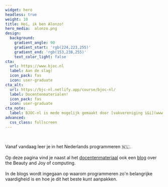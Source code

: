 ```yaml
---
widget: hero
headless: true
weight: 10
title: Hoi, ik ben Alonzo!
hero_media:  alonzo.png
design:
  background:
    gradient_angle: 90
    gradient_start: 'rgb(224,223,255)'
    gradient_end: 'rgb(153,238,255)'
    text_color_light: false
cta:
  url: https://www.bjoc.nl
  label: Aan de slag!
  icon_pack: fas
  icon: user-graduate
cta_alt:
  url: https://bjc-nl.netlify.app/course/bjoc-nl/
  label: Docentenmaterialen!
  icon_pack: fas
  icon: user-graduate
cta_note:
  label: BJOC-nl is mede mogelijk gemaakt door [vakvereniging i&i](www.ieni.org)
advanced:
  css_class: fullscreen
---
```


<br>

Vanaf vandaag leer je in het Nederlands programmeren 🇳🇱.
<br><br>Op deze pagina vind je naast al het <a href="https://bjc-nl.netlify.app/course/bjoc-nl/">docentenmateriaal</a> ook een <a href="https://bjc-nl.netlify.app/post/">blog</a> over the Beauty and Joy of computing.
<br><br> In de blogs wordt ingegaan op waarom programmeren zo'n belangrijke vaardigheid is en hoe je dit het beste kunt aanpakken.

<!--<a class="github-button" href="https://github.com/BJOC-NL/bjoc-nl.github.io" data-icon="octicon-star" data-size="large" data-show-count="true" aria-label="Star Wowchemy Website Builder for Hugo">GitHub BJOC-NL</a><br>
<!--<a class="github-button" href="https://github.com/wowchemy/starter-hugo-online-course" data-icon="octicon-star" data-size="large" data-show-count="true" aria-label="Star the Online Course template">Star the Online Course template</a><script async defer src="https://buttons.github.io/buttons.js"></script>-->
